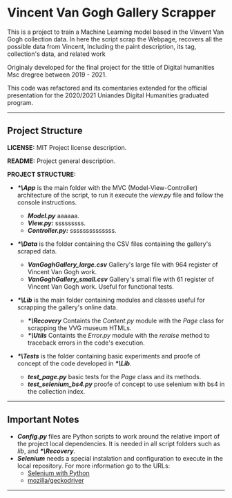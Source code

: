 # Vincent Van Gogh Gallery Scrapper

This is a project to train a Machine Learning model based in the Vinvent Van
Gogh collection data. In here the script scrap the Webpage, recovers all the
possible data from Vincent, Including the paint description, its tag,
collection's data, and related work

Originaly developed for the final project for the tittle of Digital humanities
Msc dregree between 2019 - 2021.

This code was refactored and its comentaries extended for the official
presentation for the 2020/2021 Uniandes Digital Humanities graduated program.

---

## **Project Structure**

**LICENSE:** MIT Project license description.

**README:** Project general description.

**PROJECT STRUCTURE:**

* _**\*\App**_ is the main folder with the MVC (Model-View-Controller)
  architecture of the script, to run it execute the _view.py_ file and follow
  the console instructions.

  * _**Model.py**_ aaaaaa.
  * _**View.py:**_ sssssssss.
  * _**Controller.py:**_ ssssssssssssss.
* _**\*\Data**_ is the folder containing the CSV files containing the gallery's
  scraped data.
  * _**VanGoghGallery_large.csv**_ Gallery's large file with 964 register of Vincent Van
    Gogh work.
  * _**VanGoghGallery_small.csv**_ Gallery's small file with 61 register of Vincent Van
    Gogh work. Useful for functional tests.

* _**\*\Lib**_ is the main folder containing modules and classes useful for
  scrapping the gallery's online data.
  * _**\*\Recovery**_ Containts the _Content.py_ module with the _Page_ class
    for scrapping the VVG museum HTMLs.
  * _**\*\Utils**_ Containts the _Error.py_ module with the _reraise_ method to
    traceback errors in the code's execution.

* _**\*\Tests**_ is the folder containing basic experiments and proofe of
  concept of the code developed in _**\*\Lib**_.
  * _**test_page.py**_ basic tests for the _Page_ class and its methods.
  * _**test_selenium_bs4.py**_ proofe of concept to use selenium with bs4 in the
    collection index.

---

## Important Notes

* _**Config.py**_ files are Python scripts to work around the relative import of the
  project local dependencies. It is needed in all script folders such as _lib_,
  and _**\*\Recovery**_.
* _**Selenium**_ needs a special instalation and configuration to execute in the
  local repository. For more information go to the URLs:
  * [Selenium with Python](https://selenium-python.readthedocs.io/index.html)
  * [mozilla/geckodriver](https://github.com/mozilla/geckodriver/releases)

---
